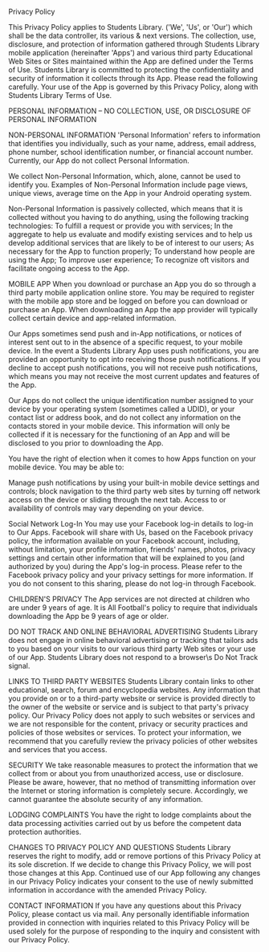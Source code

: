 Privacy Policy 

This Privacy Policy applies to Students Library. (\'We\', \'Us\', or \'Our\') which shall be the data controller, its various &amp; next versions. The collection, use, disclosure, and protection of information gathered through Students Library mobile application (hereinafter \'Apps\') and various third party Educational Web Sites or Sites maintained within the App are defined under the Terms of Use. Students Library is committed to protecting the confidentiality and security of information it collects through its App. Please read the following carefully. Your use of the App is governed by this Privacy Policy, along with Students Library Terms of Use.

PERSONAL INFORMATION – NO COLLECTION, USE, OR DISCLOSURE OF PERSONAL INFORMATION

NON-PERSONAL INFORMATION
'Personal Information\' refers to information that identifies you individually, such as your name, address, email address, phone number, school identification number, or financial account number. Currently, our App do not collect Personal Information.

We collect Non-Personal Information, which, alone, cannot be used to identify you. Examples of Non-Personal Information include page views, unique views, average time on the App in your Android operating system.

Non-Personal Information is passively collected, which means that it is collected without you having to do anything, using the following tracking technologies:
To fulfill a request or provide you with services;
In the aggregate to help us evaluate and modify existing services and to help us develop additional services that are likely to be of interest to our users;
As necessary for the App to function properly;
To understand how people are using the App;
To improve user experience;
To recognize oft visitors and facilitate ongoing access to the App.

MOBILE APP
When you download or purchase an App you do so through a third party mobile application online store. You may be required to register with the mobile app store and be logged on before you can download or purchase an App. When downloading an App the app provider will typically collect certain device and app-related information.

Our Apps sometimes send push and in-App notifications, or notices of interest sent out to in the absence of a specific request, to your mobile device. In the event a Students Library App uses push notifications, you are provided an opportunity to opt into receiving those push notifications. If you decline to accept push notifications, you will not receive push notifications, which means you may not receive the most current updates and features of the App.

Our Apps do not collect the unique identification number assigned to your device by your operating system (sometimes called a UDID), or your contact list or address book, and do not collect any information on the contacts stored in your mobile device. This information will only be collected if it is necessary for the functioning of an App and will be disclosed to you prior to downloading the App.

You have the right of election when it comes to how Apps function on your mobile device. You may be able to:

Manage push notifications by using your built-in mobile device settings and controls;
block navigation to the third party web sites by turning off network access on the device or sliding through the next tab.
Access to or availability of controls may vary depending on your device.

Social Network Log-In
You may use your Facebook log-in details to log-in to Our Apps. Facebook will share with Us, based on the Facebook privacy policy, the information available on your Facebook account, including, without limitation, your profile information, friends\' names, photos, privacy settings and certain other information that will be explained to you (and authorized by you) during the App\'s log-in process. Please refer to the Facebook privacy policy and your privacy settings for more information. If you do not consent to this sharing, please do not log-in through Facebook.

CHILDREN\'S PRIVACY
The App services are not directed at children who are under 9 years of age. It is All Football\'s policy to require that individuals downloading the App be 9 years of age or older.

DO NOT TRACK AND ONLINE BEHAVIORAL ADVERTISING
Students Library does not engage in online behavioral advertising or tracking that tailors ads to you based on your visits to our various third party Web sites or your use of our App. Students Library does not respond to a browser\s Do Not Track signal.

LINKS TO THIRD PARTY WEBSITES
Students Library contain links to other educational, search, forum and encyclopedia websites. Any information that you provide on or to a third-party website or service is provided directly to the owner of the website or service and is subject to that party\'s privacy policy. Our Privacy Policy does not apply to such websites or services and we are not responsible for the content, privacy or security practices and policies of those websites or services. To protect your information, we recommend that you carefully review the privacy policies of other websites and services that you access.

SECURITY
We take reasonable measures to protect the information that we collect from or about you from unauthorized access, use or disclosure. Please be aware, however, that no method of transmitting information over the Internet or storing information is completely secure. Accordingly, we cannot guarantee the absolute security of any information.

LODGING COMPLAINTS
You have the right to lodge complaints about the data processing activities carried out by us before the competent data protection authorities.

CHANGES TO PRIVACY POLICY AND QUESTIONS
Students Library reserves the right to modify, add or remove portions of this Privacy Policy at its sole discretion. If we decide to change this Privacy Policy, we will post those changes at this App. Continued use of our App following any changes in our Privacy Policy indicates your consent to the use of newly submitted information in accordance with the amended Privacy Policy.

CONTACT INFORMATION
If you have any questions about this Privacy Policy, please contact us via mail. Any personally identifiable information provided in connection with inquiries related to this Privacy Policy will be used solely for the purpose of responding to the inquiry and consistent with our Privacy Policy.
